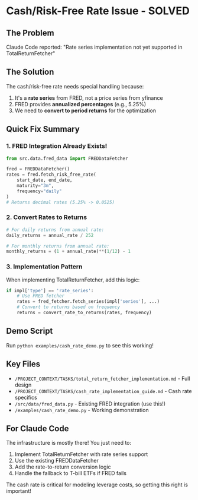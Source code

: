 # Cash/Risk-Free Rate Issue - SOLVED

## The Problem
Claude Code reported: "Rate series implementation not yet supported in TotalReturnFetcher"

## The Solution
The cash/risk-free rate needs special handling because:
1. It's a **rate series** from FRED, not a price series from yfinance
2. FRED provides **annualized percentages** (e.g., 5.25%)
3. We need to **convert to period returns** for the optimization

## Quick Fix Summary

### 1. FRED Integration Already Exists!
```python
from src.data.fred_data import FREDDataFetcher

fred = FREDDataFetcher()
rates = fred.fetch_risk_free_rate(
    start_date, end_date, 
    maturity="3m",
    frequency="daily"
)
# Returns decimal rates (5.25% -> 0.0525)
```

### 2. Convert Rates to Returns
```python
# For daily returns from annual rate:
daily_returns = annual_rate / 252

# For monthly returns from annual rate:
monthly_returns = (1 + annual_rate)**(1/12) - 1
```

### 3. Implementation Pattern
When implementing TotalReturnFetcher, add this logic:
```python
if impl['type'] == 'rate_series':
    # Use FRED fetcher
    rates = fred_fetcher.fetch_series(impl['series'], ...)
    # Convert to returns based on frequency
    returns = convert_rate_to_returns(rates, frequency)
```

## Demo Script
Run `python examples/cash_rate_demo.py` to see this working!

## Key Files
- `/PROJECT_CONTEXT/TASKS/total_return_fetcher_implementation.md` - Full design
- `/PROJECT_CONTEXT/TASKS/cash_rate_implementation_guide.md` - Cash rate specifics
- `/src/data/fred_data.py` - Existing FRED integration (use this!)
- `/examples/cash_rate_demo.py` - Working demonstration

## For Claude Code
The infrastructure is mostly there! You just need to:
1. Implement TotalReturnFetcher with rate series support
2. Use the existing FREDDataFetcher 
3. Add the rate-to-return conversion logic
4. Handle the fallback to T-bill ETFs if FRED fails

The cash rate is critical for modeling leverage costs, so getting this right is important!
